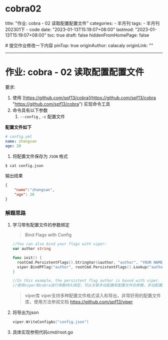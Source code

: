 # cobra02

title: "作业: cobra - 02 读取配置配置文件"
categories:
&#x20; \- 半月刊
tags:
&#x20; \- 半月刊202301下
&#x20; \- code
date: "2023-01-13T15:19:07+08:00"
lastmod: "2023-01-13T15:19:07+08:00"
toc: true
draft: false
hiddenFromHomePage: false

\#  提交作业修改一下内容
pinTop: true
originAuthor: calacaly
originLink: ""

***

# 作业: cobra - 02 读取配置配置文件

要求:

1.  使用 [https://github.com/spf13/cobra](https://github.com/spf13/cobra "https://github.com/spf13/cobra") 实现命令工具
2.  命令具有以下参数
    1.  `--config` , `-c` 配置文件

**配置文件如下**

```yaml
# config.yml
name: zhangsan
age: 20
```

1.  将配置文件保存为 `JSON` 格式

```bash
$ cat config.json
```

输出结果

```json
{
    "name":"zhangsan",
    "age": 20
}
```

### 解题思路

1.  学习带有配置文件的参数绑定
    > Bind Flags with Config
    ```go
    //You can also bind your flags with viper:
    var author string

    func init() {
      rootCmd.PersistentFlags().StringVar(&author, "author", "YOUR NAME", "Author name for copyright attribution")
      viper.BindPFlag("author", rootCmd.PersistentFlags().Lookup("author"))
    }

    //In this example, the persistent flag author is bound with viper. Note: the variable author will not be set to the value from config, when the --author flag is provided by user.
    //使用viper和cobra进行参数持久绑定，可以关联手动配置和配置文件的参数，手动配置的参数将会覆盖配置文件配置的参数
    ```
    > viper库
    > viper支持多种配置文件格式读入和导出，非常好用的配置文件库，使用方法参阅文档
    <https://github.com/spf13/viper>
2.  将导出为json
    ```go
    viper.WriteConfigAs("config.json")
    ```
3.  具体实现参照代码cmd/root.go
